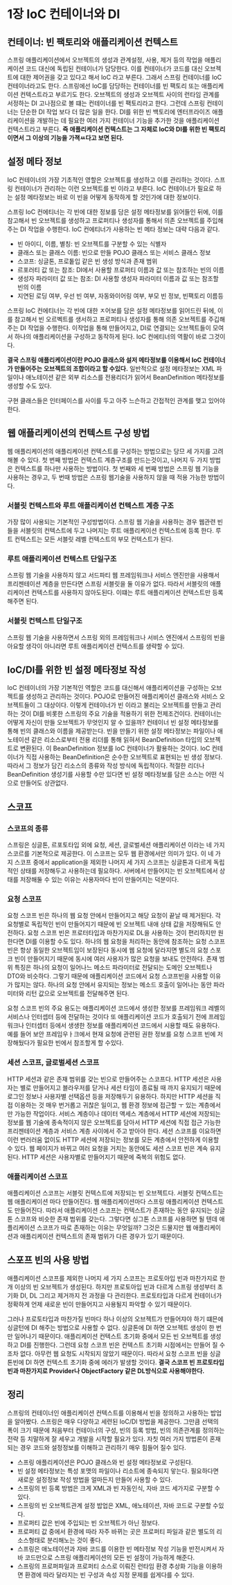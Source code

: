 
# 1장 IoC 컨테이너와 DI

## 컨테이너: 빈 팩토리와 애플리케이션 컨텍스트
스프링 애플리케이션에서 오브젝트의 생성과 관계설정, 사용, 제거 등의 작업을 애플리케이션 코드 대신에 독립된 컨테이너가 담당한다. 이를 컨테이너가 코드를 대신 오브젝트에 대한 제어권을 갖고 있다고 해서 IoC 라고 부른다. 그래서 스프링 컨테이너를 IoC 컨테이너라고도 한다.
스프링에선 IoC를 담당하는 컨테이너를 빈 팩토리 또는 애플리케이션 컨텍스트라고 부르기도 한다. 오브젝트의 생성과 오브젝트 사이의 런타임 관계를 서정하는 DI 고나점으로 볼 떄는 컨테이너를 빈 팩토리라고 한다. 그런데 스프링 컨테이너는 단순한 DI 작업 보다 더 많은 일을 한다. DI를 위한 빈 백토리에 엔터프라이즈 애플리케이션을 개발하는 데 필요한 여러 가지 컨테이너 기능을 추가한 것을 애플리케이션 컨텍스트라고 부른다. **즉 애플리케이션 컨텍스트는 그 자체로 IoC와 DI를 위한 빈 팩토리이면서 그 이상의 기능을 가젹ㅆ다고 보면 된다.**

## 설정 메타 정보
IoC 컨테이너의 가장 기초적인 영할은 오브젝트를 생성하고 이를 관리하는 것이다. 스프링 컨테이너가 관리하는 이런 오브젝트를 빈 이라고 부른다. IoC 컨테이너가 필요로 하는 설정 메타정보는 바로 이 빈을 어떻게 동작하게 할 것인가에 대한 정보이다.

스프링 IoC 컨에티너는 각 빈에 대한 정보를 담은 설정 메타정보를 읽어들인 뒤에, 이를 참고해서 빈 오브젝트를 생성하고 프로퍼티나 생성자를 통해서 의존 오브젝트를 주입해주는 DI 작업을 수행한다.
IoC 컨에티너가 사용하는 빈 메타 정보는 대략 다음과 같다.
* 빈 아이디, 이름, 별칭: 빈 오브젝트를 구분할 수 있는 식별자
* 클래스 또는 클래스 이름: 빈으로 만들 POJO 클래스 또는 서비스 클래스 정보
* 스코프: 싱글톤, 프로톹입 같은 빈 생성 방식과 존재 범위
* 르포러티 값 또는 참조: DI에서 사용할 프로퍼티 이름과 값 또는 참조하는 빈의 이름
* 생성자 파라미터 값 또는 참조: DI 사용할 생성자 파라미터 이름과 값 또는 참조할 빈의 이름
* 지연된 로딩 여부, 우선 빈 여부, 자동와이어링 여부, 부모 빈 정보, 빈팩토리 이름등

스프링 IoC 컨에티너는 각 빈에 대한 ㅈ어보를 담은 설정 메타정보를 읽어드린 뒤에, 이를 참고해서 빈 오르벡트를 생서하고 프로퍼티나 생성자를 통해 의존 오브젝트를 주깁해주는 DI 작업을 수행한다. 
이작업을 통해 만들어지고, DI로 연결되는 오브젝트들이 모여서 하나의 애플리케이션을 구성하고 동작하게 된다. IoC 컨에티너의 역활이 바로 그것이다.

**결국 스프링 애플리케이션이란 POJO 클래스와 설저 메타정보를 이용해서 IoC 컨테이너가 만들어주는 오브젝트의 조합이라고 할 수있다.**  일반적으로 설정 메타정보는 XML 파일이나 애노테이션 같은 외부 리소스를 전용리더가 읽어서 BeanDefinition 메타정보를 생성할 수도 있다.

구현 클래스들은 인터페이스를 사이를 두고 아주 느슨하고 간접적인 관계를 맺고 있어야 한다.

## 웹 애플리케이션의 컨텍스트 구성 방법
웹 애플리케이션의 애플리케이션 컨텍스트를 구성하는 방법으로는 당므 세 가지를 고려해볼 수 있다. 첫 번째 방법은 컨텍스트 계층구조를 만드는것이고, 나머지 두 가지 방법은 컨텍스트를 하나만 사용하는 방법이다. 첫 번째와 세 번째 방법은 스프링 웹 기능을 사용하는 경우고, 두 번때 방법은 스프링 웹기술을 사용하지 않을 때 적용 가능한 방법이다.

### 서블릿 컨텍스트와 루트 애플리케이션 컨텍스트 계층 구조
가장 많이 사용되는 기본적인 구성방법이다. 스프링 웹 기술을 사용하는 경우 웹관련 빈들을 서블릿의 컨텍스트에 두고 나머지는 루트 애플리케이션 컨텍스트에 등록 한다. 루트 컨텍스트는 모든 서블릿 레벨 컨텍스트의 부모 컨텍스트가 된다. 

### 루트 애플리케이션 컨텍스트 단일구조
스프링 웹 기술을 사용하지 않고 서드파티 웹 프레임워크나 서비스 엔진만을 사용해서 프리젠테이션 계층을 만든다면 스프링 서블릿을 둘 이유가 없다. 따라서 서블릿의 애플리케이션 컨텍스트를 사용하지 않아도된다. 이떄는 루트 애플리케이션 컨텍스트만 등록해주면 된다.

### 서블릿 컨텍스트 단일구조
스프링 웹 기술을 사용하면서 스프링 외의 프레임워크나 서비스 엔진에서 스프링의 빈을 아요할 생각이 아니라면 루트 애플리케이션 컨텍스트를 생략할 수 있다.

## IoC/DI를 위한 빈 설정 메타정보 작성
IoC 컨테이너의 가장 기본적인 역할은 코드를 대신해서 애플리케이션을 구성하는 오브젝트를 생성하고 관리하는 것이다. POJO로 만들어진 애플리케이션 클래스와 서비스 오브젝트들이 그 대상이다. 이렇게 컨테이너가 빈 이라고 불리는 오브젝트를 만들고 관리하는 것이 DI를 비롯한 스프링의 주요 기술을 적용하기 위한 전제조건이다.
컨테이너는 어떻게 자신이 만들 오브젝트가 무엇인지 알 수 있을까? 컨테이너 빈 설정 메타정보를 통해 빈의 클래스와 이름을 제공받는다. 빈을 만들기 위한 설정 메타정보는 파일이나 애노테이션 같은 리소스로부터 전용 리더를 통해 읽혀서 BeanDefinition 타입의 오브젝트로 변환된다. 이 BeanDefinition 정보를 IoC 컨테이너가 활용하는 것이다.
IoC 컨테이너가 직접 사용하는 BeanDefinition은 순수한 오브젝트로 표현되는 빈 생성 정보다. 따라서 그 정보가 담긴 리소스의 종류와 작성 방식에 독립적이다. 적절한 리더나 BeanDefinition 생성기를 사용할 수만 있다면 빈 설정 메타정보를 담은 소스는 어떤 식으로 만들어도 상관없다.

## 스코프 

### 스코프의 종류
스프링은 싱글톤, 르포토타입 외에 요청, 세션, 글로벌세션 애플리케이션 이라는 네 가지 스코르를 기본적으로 제공한다. 이 스코프는 모두 웹 환경에서만 의미가 있다. 이 네 가지 스코프 중에서 application을 제외한 나머지 세 가지 스코프는 싱글톤과 다르게 독립적인 상태를 저장해두고 사용하는데 필요하다. 서버에서 만들어지는 빈 오브젝트에서 상태를 저장해둘 수 있는 이유는 사용자마다 빈이 만들어지는 덕분이다.

### 요청 스코프
요청 스코프 빈은 하나의 웹 요청 안에서 만들어지고 해당 요청이 끝날 때 제거된다. 각 요청별로 독립적인 빈이 만들어지기 때문에 빈 오브젝트 내애 상태 값을 저장해둬도 안전하다. 요청 스코프 빈은 프로터타입과 마찬가지로 DL을 사용하는 것이 편리하지만 원한다면 DI를 이용할 수도 있다. 하나의 웹 요청을 처리하는 동안에 참조하는 요청 스코프 빈은 항상 동일한 오브젝트임이 보장된다 동시에 웹 요청에 달라지면 별도의 요청 스포크 빈이 만들어지기 때문에 동시에 여러 사용자가 많은 요청을 보내도 안전하다.
존재 범위 특징은 하나의 요청이 일어나느 메소드 파라미터로 전달되는 도메인 오브젝트나 DTO와 비슷하다. 그렇기 때문에 애플리케이션 코드에서 요청 스코프빈을 사용할 이유가 많지는 않다. 하나의 요청 안에서 유지되는 정보는 메소드 호출이 일어나는 동안 파라미터와 리턴 값으로 오브젝트를 전달해주면 된다.

요청 스코프 빈의 주요 용도는 애플리케이션 코드에서 생성한 정보를 프레임워크 레벨의 서비스나 인터셉터 등에 전달하는 것이다 또 애플리케이션 코드가 호출되기 전에 프레임워크나 인터셉터 등에서 생생한 정보를 애플리케이션 코드에서 시용할 때도 유용하다. 예를 들어 보안 프레임우ㅏ크에서 현재 요청에 관련된 권한 정보를 요청 스코프 빈에 저장해뒀다가 필요한 빈에서 참조할게 할 수있다.

### 세션 스코프, 글로벌세션 스코프
HTTP 세션과 같은 존재 범위를 갖는 빈으로 만들어주는 스코프다. HTTP 세션은 사용자는 별로 만들어지고 블라우저를 닫거나 세션 타임이 종료될 때 까지 유지되기 때문에 로그인 정보나 사용자별 선택옵션 등을 저장해두기 유용하다. 하지만 HTTP 세션을 직접 이용하는 것 매우 번거롭고 귀찮은 일이고, 웹 환경 정보에 접근할 ㅜ 있는 계층에서만 가능한 작업이다. 서비스 계층이나 데이터 액세스 계층에서 HTTP 세션에 저장되는 정보를 웹 기술에 종속적이지 않은 오브젝트를 담아서 HTTP 세션에 직접 접근 가능한 프리젠테이션 계층과 서비스 계층 사이에서 주고 받아야 한다.
세션 스코프를 이요하면 이런 번러러움 없이도 HTTP 세션에 저장되는 정보를 모든 계층에서 안전하게 이용할 수 있다. 웹 페이지가 바뀌고 여러 요청을 거치는 동안에도 세션 스코프 빈은 계속 유지된다. HTTP 세션은 사용자별로 만들어지기 때문에 죽복의 위험도 없다.

### 애플리케이션 스코프
애플리케이션 스코프는 서블릿 컨텍스트에 저장되는 빈 오브젝트다. 서블릿 컨텍스트는 웹 애플리케이션 마다 만들어진다. 웹 애플리케이션마다 스프링 애플리케이션 컨텍스트도 만들어진다. 따라서 애플리케이션 스코프는 컨텍스트가 존재하는 동안 유지되는 싱글톤 스코프와 비슷한 존재 범위를 갖는다. 그렇다면 싱그톤 스코프를 사용하면 될 텐데 애플리케이션 스코프가 따로 존재하는 이유는 무엇일까? 그것은 드물지만 웹 애플리케이션과 애플리케이션 컨텍스트의 존재 범위가 다른 경우가 있기 때문이다.

## 스포프 빈의 사용 방법
애플리케이션 스코프를 제외한 나머지 세 가지 스코프는 프로토아입 빈과 마찬가지로 한 개 이상의 빈 오브젝트가 생성된다. 하지만 프로토아입 빈과 다르게 스프링 생성부터 초기화 DI, DL 그리고 제거까지 전 과정을 다 관리한다. 프로토타입과 다르게 컨테이너가 정확하게 언제 새로운 빈이 만들어지고 사용될지 파악할 수 있기 때문이다.

그러나 프로토타입과 마찬가질 빈마다 하나 이상의 오브젝트가 만들어쟈야 하기 떄믄에 싱글턴에 DI 해주는 방법으로 사용할 수 없다. 싱글톤에 DI 하면 오브젝트 생성이 한 번만 일어나기 때문이다. 애플리케이션 컨텍스트 초기화 중에서 모든 빈 오브젝트를 생성하고 DI를 진행한다. 그런데 요청 스코프 빈은 컨텍스트 초기화 시점에서는 만들어 질 수조차 없다. 아무런 웹 요청도 시작되지 않았기 때문이다. 따라서 요청 스코프 빈을 싱글톤빈에 DI 하면 컨텍스트 초기화 중에 에러가 발생할 것이다. **결국 스코프 빈 프로토타입 빈과 마찬가지로 Provider나 ObjectFactory 같은 DL방식으로 사용해야한다.**

## 정리
스프링의 컨테이너인 애플리케이션 컨텍스트를 이용해서 빈을 정의하고 사용하는 밥업을 알아봤다. 스프링은 매우 다양하고 세련된 IoC/DI 방법을 제공한다. 그만큼 선택의 폭이 크기 때문에 처음부터 컨테이너의 구성, 빈의 등록 방법, 빈의 의존관계를 정의하는 전략 등 치말하게 잘 세우고 개발을 시작할 필요가 있다. 자칫 여러 가지 방법론이 혼재되는 경우 코드와 설정정보를 이해하고 관리하기 매우 힘들어 질수 있다.

* 스프링 애플리케이션은 POJO 클래스와 빈 설정 메타정보로 구성된다.
* 빈 설정 메타정보는 특성 포맷의 파일이나 리소트에 종속되지 앟는다. 필요하다면 새로운 설정정보 작성 방법을 얼마든지 만들어 사용할 수 있다.
* 스프링의 빈 등록 방법은 크게 XML과 빈 자동인식, 자바 코드 세가지로 구분할 수 있다.
* 스프링의 빈 오브젝트관계 설정 밥업은 XML, 애노테이션, 자바 코드로 구분할 수있다.
* 프로퍼티 값은 빈에 주입되는 빈 오브젝트가 아닌 정보다.
* 프로퍼티 값 중에서 환경에 따라 자주 바뀌는 곳은 프로퍼티 파일과 같은 별도의 리소스형태로 분리해노는 것이 좋다.
* 스프링은 애노테이션과 자바 코드를 이용한 빈 메타정보 작성 기능을 반전시켜서 자바 코드만으로 스프링 애플리케이션의 모든 빈 설정이 가능하게 해준다.
* 스프링의 프로퍼파일과 프로퍼티 소스로 이뤄진 런타임 환경 추상화 기능을 이용하면 환경에 따라 달라지는 빈 구성과 속성 지정 문제를 쉽게다를 수 있다.















